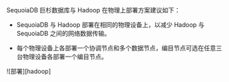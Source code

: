 
SequoiaDB 巨杉数据库与 Hadoop 在物理上部署方案建议如下：

 - SequoiaDB 与 Hadoop 部署在相同的物理设备上，以减少 Hadoop 与 SequoiaDB 之间的网络数据传输。

 - 每个物理设备上各部署一个协调节点和多个数据节点，编目节点可选在任意三台物理设备各部署一个编目节点。

![部署][hadoop]


[^_^]:
     本文使用的所有引用及链接
[hadoop]:images/Manual/Connector/Hadoop/hadoop.png